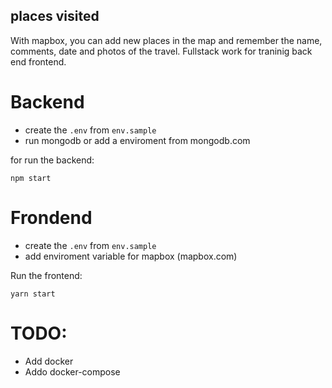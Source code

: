 ## places visited

With mapbox, you can add new places in the map and remember the name, comments, date and photos of the travel.
Fullstack work for traninig back end frontend.

# Backend

- create the `.env` from `env.sample`
- run mongodb or add a enviroment from mongodb.com

for run the backend:

`npm start`

# Frondend

- create the `.env` from `env.sample`
- add enviroment variable for mapbox (mapbox.com)

Run the frontend:

`yarn start`

# TODO:

- Add docker
- Addo docker-compose
